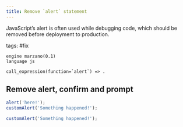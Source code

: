 ```yaml
---
title: Remove `alert` statement
---
```


JavaScript’s alert is often used while debugging code, which should be removed before deployment to production.

tags: #fix

```grit
engine marzano(0.1)
language js

call_expression(function=`alert`) => .
```

## Remove alert, confirm and prompt

```typescript
alert('here!');
customAlert('Something happened!');
```

```typescript
customAlert('Something happened!');
```
